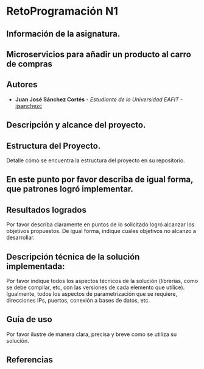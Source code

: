 # RetoProgramación N1
## Información de la asignatura.
## Microservicios para añadir un producto al carro de compras

## Autores

* **Juan José Sánchez Cortés** - *Estudiante de la Universidad EAFIT* - [jjsanchezc](https://gist.github.com/jjsanchezc)

## Descripción y alcance del proyecto.

## Estructura del Proyecto.
 Detalle cómo se encuentra la estructura del proyecto en su repositorio.
## En este punto por favor describa de igual forma, que patrones logró implementar.
## Resultados logrados
 Por favor describa claramente en puntos de lo solicitado logró alcanzar los objetivos propuestos. De igual forma, indique cuales objetivos no alcanzo a desarrollar. 

## Descripción técnica de la solución implementada: 
Por favor indique todos
los aspectos técnicos de la solución (librerías, como se debe compilar, etc,
con las versiones de cada elemento que utilice). Igualmente, todos los
aspectos de parametrización que se requiere, direcciones IPs, puertos,
conexión a bases de datos, etc.
## Guía de uso
Por favor ilustre de manera clara, precisa y breve como se
utiliza su solución.
## Referencias
